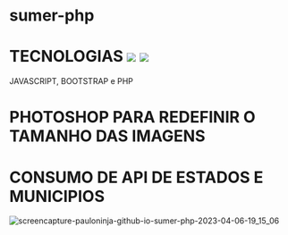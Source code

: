 # sumer-php
 
# TECNOLOGIAS <img src="https://img.shields.io/badge/HTML-239120?style=for-the-badge&logo=html5&logoColor=white" > <img src="[https://img.shields.io/badge/HTML-239120?style=for-the-badge&logo=html5&logoColor=white](https://img.shields.io/badge/JavaScript-F7DF1E?style=for-the-badge&logo=javascript&logoColor=black)" >
 JAVASCRIPT, BOOTSTRAP e PHP 

# PHOTOSHOP PARA REDEFINIR O TAMANHO DAS IMAGENS

# CONSUMO DE API DE ESTADOS E MUNICIPIOS

![screencapture-pauloninja-github-io-sumer-php-2023-04-06-19_15_06](https://user-images.githubusercontent.com/102436341/230503799-4250f513-a5bf-4cdd-99c1-46316e194114.png)
